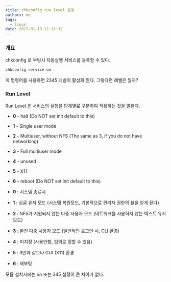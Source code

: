 ```yaml
---
title: chkconfig run level 설명
authors: me
tags:
  - linux
date: 2017-01-13 11:11:32
---
```


### 개요

chkconfig 로 부팅시 자동실행 서비스를 등록할 수 있다.

```bash
chkconfig service on
```

이 명령어를 사용하면 2345 레벨이 활성화 된다.
그렇다면 레벨은 뭘까?

### Run Level

Run Level 은 서비스의 실행을 단계별로 구분하여 적용하는 것을 말한다.

- **0** - halt (Do NOT set init default to this)
- **1** - Single user mode
- **2** - Multiuser, without NFS (The same as 3, if you do not have networking)
- **3** - Full multiuser mode
- **4** - unused
- **5** - X11
- **6** - reboot (Do NOT set init default to this)

- **0** : 시스템 종료시
- **1** : 싱글 유저 모드 (시스템 복원모드, 기본적으로 관리자 권한의 쉘을 얻게 된다)
- **2** : NFS가 지원되지 않는 다중 사용자 모드 (네트워크를 사용하지 않는 텍스트 유저 모드)
- **3** : 완전 다중 사용자 모드 (일반적인 로그인 시, CLI 환경)
- **4** : 미지정 (사용안함, 임의로 정할 수 있음)
- **5** : 3번과 같으나 GUI (X11) 환경
- **6** : 재부팅

모듈 설치시에는 on 또는 345 설정이 큰 차이가 없다.
